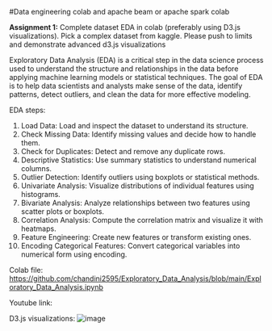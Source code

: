 #Data engineering colab and apache beam or apache spark colab

**Assignment 1:**
Complete dataset EDA in colab (preferably using D3.js visualizations). Pick a complex dataset from kaggle. Please push to limits and demonstrate advanced d3.js visualizations

Exploratory Data Analysis (EDA) is a critical step in the data science process used to understand the structure and relationships in the data before applying machine learning models or statistical techniques. The goal of EDA is to help data scientists and analysts make sense of the data, identify patterns, detect outliers, and clean the data for more effective modeling.

EDA steps:

  1.	Load Data: Load and inspect the dataset to understand its structure.
  2.	Check Missing Data: Identify missing values and decide how to handle them.
  3.	Check for Duplicates: Detect and remove any duplicate rows.
  4.	Descriptive Statistics: Use summary statistics to understand numerical columns.
  5.	Outlier Detection: Identify outliers using boxplots or statistical methods.
  6.	Univariate Analysis: Visualize distributions of individual features using histograms.
  7.	Bivariate Analysis: Analyze relationships between two features using scatter plots or boxplots.
  8.	Correlation Analysis: Compute the correlation matrix and visualize it with heatmaps.
  9.	Feature Engineering: Create new features or transform existing ones.
  10.	Encoding Categorical Features: Convert categorical variables into numerical form using encoding.

Colab file: https://github.com/chandini2595/Exploratory_Data_Analysis/blob/main/Exploratory_Data_Analysis.ipynb

Youtube link:

D3.js visualizations:
![image](https://github.com/user-attachments/assets/f38a6ad0-79d7-448d-aa57-7cef8c65efc8)




